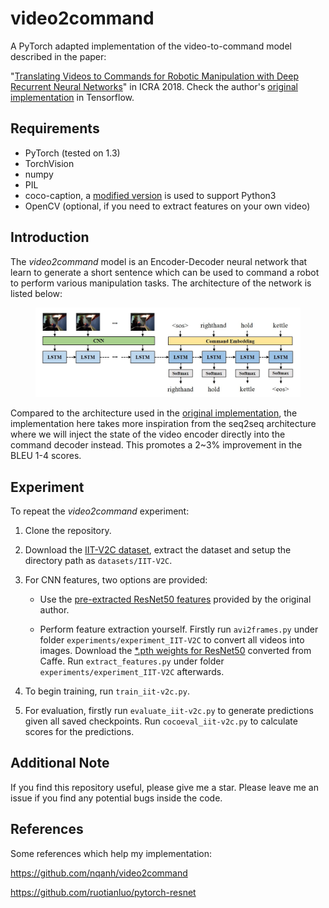 # video2command
A PyTorch adapted implementation of the video-to-command model described in the paper:

"[Translating Videos to Commands for Robotic Manipulation with Deep Recurrent Neural Networks](https://sites.google.com/site/video2command/)" in ICRA 2018. Check the author's [original implementation](https://github.com/nqanh/video2command) in Tensorflow.


## Requirements
- PyTorch (tested on 1.3)
- TorchVision
- numpy
- PIL
- coco-caption, a [modified version](https://github.com/flauted/coco-caption/tree/python23) is used to support Python3
- OpenCV (optional, if you need to extract features on your own video)


## Introduction
The *video2command* model is an Encoder-Decoder neural network that learn to generate a short sentence which can be used to command a robot to perform various manipulation tasks. The architecture of the network is listed below:
<center>
    <figure> 
        <img src="images/architecture.jpg"/>
    </figure>        
</center>

Compared to the architecture used in the [original implementation](https://github.com/nqanh/video2command), the implementation here takes more inspiration from the seq2seq architecture where we will inject the state of the video encoder directly into the command decoder instead. This promotes a 2~3% improvement in the BLEU 1-4 scores. 


## Experiment
To repeat the *video2command* experiment:
1. Clone the repository.

2. Download the [IIT-V2C dataset](https://sites.google.com/site/iitv2c/), extract the dataset and setup the directory path as `datasets/IIT-V2C`.

3. For CNN features, two options are provided:
     - Use the [pre-extracted ResNet50 features](https://drive.google.com/file/d/1Y_YKHB4Bw6MPXj05S36d1G_3rMx73Uv5/view?usp=sharing) provided by the original author.

     - Perform feature extraction yourself. Firstly run `avi2frames.py` under folder `experiments/experiment_IIT-V2C` to convert all videos into images. Download the [*.pth weights for ResNet50](https://github.com/ruotianluo/pytorch-resnet) converted from Caffe. Run `extract_features.py` under folder `experiments/experiment_IIT-V2C` afterwards.

4. To begin training, run `train_iit-v2c.py`. 

5. For evaluation, firstly run `evaluate_iit-v2c.py` to generate predictions given all saved checkpoints. Run `cocoeval_iit-v2c.py` to calculate scores for the predictions.


## Additional Note
If you find this repository useful, please give me a star. Please leave me an issue if you find any potential bugs inside the code.


## References
Some references which help my implementation:

https://github.com/nqanh/video2command

https://github.com/ruotianluo/pytorch-resnet
